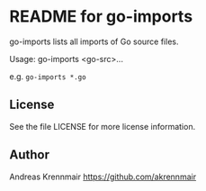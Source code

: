 README for go-imports
=====================

go-imports lists all imports of Go source files.

Usage:
	go-imports &lt;go-src&gt;...

e.g. `go-imports *.go`

License
-------

See the file LICENSE for more license information.


Author
------
Andreas Krennmair <https://github.com/akrennmair>

